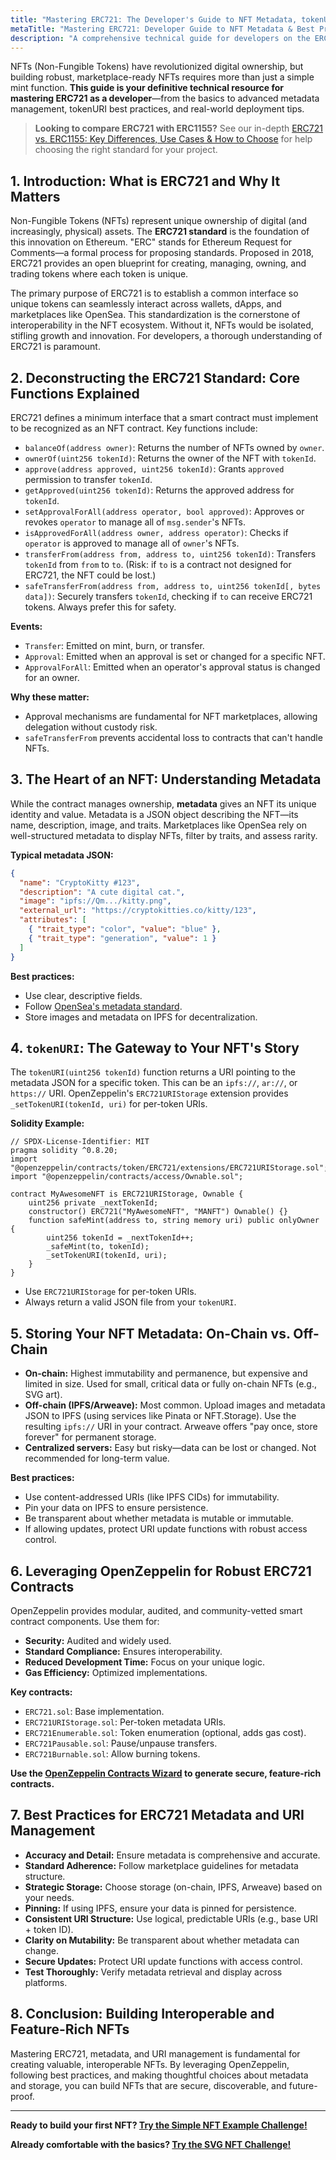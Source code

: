 ```yaml
---
title: "Mastering ERC721: The Developer's Guide to NFT Metadata, tokenURI, and Best Practices"
metaTitle: "Mastering ERC721: Developer Guide to NFT Metadata & Best Practices"
description: "A comprehensive technical guide for developers on the ERC721 NFT standard: metadata, tokenURI management, OpenZeppelin usage, and best practices for building robust, marketplace-ready NFTs."
---
```


NFTs (Non-Fungible Tokens) have revolutionized digital ownership, but building robust, marketplace-ready NFTs requires more than just a simple mint function. **This guide is your definitive technical resource for mastering ERC721 as a developer**—from the basics to advanced metadata management, tokenURI best practices, and real-world deployment tips.

> **Looking to compare ERC721 with ERC1155?** See our in-depth [ERC721 vs. ERC1155: Key Differences, Use Cases & How to Choose](/guides/erc721-vs-erc1155) for help choosing the right standard for your project.

## 1. Introduction: What is ERC721 and Why It Matters

Non-Fungible Tokens (NFTs) represent unique ownership of digital (and increasingly, physical) assets. The **ERC721 standard** is the foundation of this innovation on Ethereum. "ERC" stands for Ethereum Request for Comments—a formal process for proposing standards. Proposed in 2018, ERC721 provides an open blueprint for creating, managing, owning, and trading tokens where each token is unique.

The primary purpose of ERC721 is to establish a common interface so unique tokens can seamlessly interact across wallets, dApps, and marketplaces like OpenSea. This standardization is the cornerstone of interoperability in the NFT ecosystem. Without it, NFTs would be isolated, stifling growth and innovation. For developers, a thorough understanding of ERC721 is paramount.

## 2. Deconstructing the ERC721 Standard: Core Functions Explained

ERC721 defines a minimum interface that a smart contract must implement to be recognized as an NFT contract. Key functions include:

- `balanceOf(address owner)`: Returns the number of NFTs owned by `owner`.
- `ownerOf(uint256 tokenId)`: Returns the owner of the NFT with `tokenId`.
- `approve(address approved, uint256 tokenId)`: Grants `approved` permission to transfer `tokenId`.
- `getApproved(uint256 tokenId)`: Returns the approved address for `tokenId`.
- `setApprovalForAll(address operator, bool approved)`: Approves or revokes `operator` to manage all of `msg.sender`'s NFTs.
- `isApprovedForAll(address owner, address operator)`: Checks if `operator` is approved to manage all of `owner`'s NFTs.
- `transferFrom(address from, address to, uint256 tokenId)`: Transfers `tokenId` from `from` to `to`. (Risk: if `to` is a contract not designed for ERC721, the NFT could be lost.)
- `safeTransferFrom(address from, address to, uint256 tokenId[, bytes data])`: Securely transfers `tokenId`, checking if `to` can receive ERC721 tokens. Always prefer this for safety.

**Events:**

- `Transfer`: Emitted on mint, burn, or transfer.
- `Approval`: Emitted when an approval is set or changed for a specific NFT.
- `ApprovalForAll`: Emitted when an operator's approval status is changed for an owner.

**Why these matter:**

- Approval mechanisms are fundamental for NFT marketplaces, allowing delegation without custody risk.
- `safeTransferFrom` prevents accidental loss to contracts that can't handle NFTs.

## 3. The Heart of an NFT: Understanding Metadata

While the contract manages ownership, **metadata** gives an NFT its unique identity and value. Metadata is a JSON object describing the NFT—its name, description, image, and traits. Marketplaces like OpenSea rely on well-structured metadata to display NFTs, filter by traits, and assess rarity.

**Typical metadata JSON:**

```json
{
  "name": "CryptoKitty #123",
  "description": "A cute digital cat.",
  "image": "ipfs://Qm.../kitty.png",
  "external_url": "https://cryptokitties.co/kitty/123",
  "attributes": [
    { "trait_type": "color", "value": "blue" },
    { "trait_type": "generation", "value": 1 }
  ]
}
```

**Best practices:**

- Use clear, descriptive fields.
- Follow [OpenSea's metadata standard](https://docs.opensea.io/docs/metadata-standards).
- Store images and metadata on IPFS for decentralization.

## 4. `tokenURI`: The Gateway to Your NFT's Story

The `tokenURI(uint256 tokenId)` function returns a URI pointing to the metadata JSON for a specific token. This can be an `ipfs://`, `ar://`, or `https://` URI. OpenZeppelin's `ERC721URIStorage` extension provides `_setTokenURI(tokenId, uri)` for per-token URIs.

**Solidity Example:**

```solidity
// SPDX-License-Identifier: MIT
pragma solidity ^0.8.20;
import "@openzeppelin/contracts/token/ERC721/extensions/ERC721URIStorage.sol";
import "@openzeppelin/contracts/access/Ownable.sol";

contract MyAwesomeNFT is ERC721URIStorage, Ownable {
    uint256 private _nextTokenId;
    constructor() ERC721("MyAwesomeNFT", "MANFT") Ownable() {}
    function safeMint(address to, string memory uri) public onlyOwner {
        uint256 tokenId = _nextTokenId++;
        _safeMint(to, tokenId);
        _setTokenURI(tokenId, uri);
    }
}
```

- Use `ERC721URIStorage` for per-token URIs.
- Always return a valid JSON file from your `tokenURI`.

## 5. Storing Your NFT Metadata: On-Chain vs. Off-Chain

- **On-chain:** Highest immutability and permanence, but expensive and limited in size. Used for small, critical data or fully on-chain NFTs (e.g., SVG art).
- **Off-chain (IPFS/Arweave):** Most common. Upload images and metadata JSON to IPFS (using services like Pinata or NFT.Storage). Use the resulting `ipfs://` URI in your contract. Arweave offers "pay once, store forever" for permanent storage.
- **Centralized servers:** Easy but risky—data can be lost or changed. Not recommended for long-term value.

**Best practices:**

- Use content-addressed URIs (like IPFS CIDs) for immutability.
- Pin your data on IPFS to ensure persistence.
- Be transparent about whether metadata is mutable or immutable.
- If allowing updates, protect URI update functions with robust access control.

## 6. Leveraging OpenZeppelin for Robust ERC721 Contracts

OpenZeppelin provides modular, audited, and community-vetted smart contract components. Use them for:

- **Security:** Audited and widely used.
- **Standard Compliance:** Ensures interoperability.
- **Reduced Development Time:** Focus on your unique logic.
- **Gas Efficiency:** Optimized implementations.

**Key contracts:**

- `ERC721.sol`: Base implementation.
- `ERC721URIStorage.sol`: Per-token metadata URIs.
- `ERC721Enumerable.sol`: Token enumeration (optional, adds gas cost).
- `ERC721Pausable.sol`: Pause/unpause transfers.
- `ERC721Burnable.sol`: Allow burning tokens.

**Use the [OpenZeppelin Contracts Wizard](https://wizard.openzeppelin.com/#erc721) to generate secure, feature-rich contracts.**

## 7. Best Practices for ERC721 Metadata and URI Management

- **Accuracy and Detail:** Ensure metadata is comprehensive and accurate.
- **Standard Adherence:** Follow marketplace guidelines for metadata structure.
- **Strategic Storage:** Choose storage (on-chain, IPFS, Arweave) based on your needs.
- **Pinning:** If using IPFS, ensure your data is pinned for persistence.
- **Consistent URI Structure:** Use logical, predictable URIs (e.g., base URI + token ID).
- **Clarity on Mutability:** Be transparent about whether metadata can change.
- **Secure Updates:** Protect URI update functions with access control.
- **Test Thoroughly:** Verify metadata retrieval and display across platforms.

## 8. Conclusion: Building Interoperable and Feature-Rich NFTs

Mastering ERC721, metadata, and URI management is fundamental for creating valuable, interoperable NFTs. By leveraging OpenZeppelin, following best practices, and making thoughtful choices about metadata and storage, you can build NFTs that are secure, discoverable, and future-proof.

---

**Ready to build your first NFT? [Try the Simple NFT Example Challenge!](/challenge/simple-nft-example)**

**Already comfortable with the basics? [Try the SVG NFT Challenge!](/challenge/svg-nft)**
